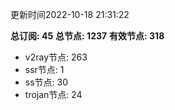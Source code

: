 更新时间2022-10-18 21:31:22

**总订阅: 45**
**总节点: 1237**
**有效节点: 318**
- v2ray节点: 263
- ssr节点: 1
- ss节点: 30
- trojan节点: 24
